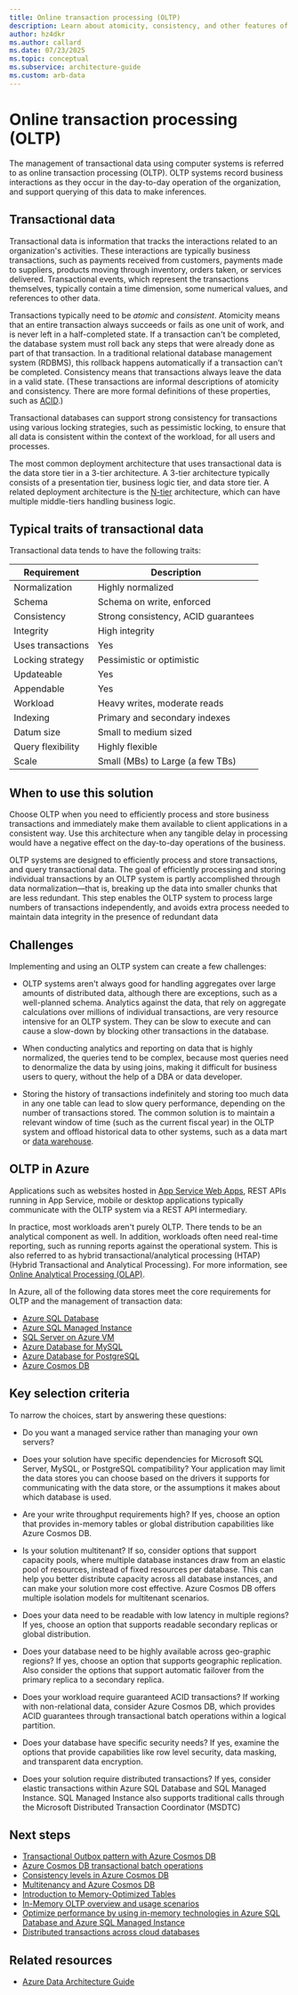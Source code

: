 ```yaml
---
title: Online transaction processing (OLTP)
description: Learn about atomicity, consistency, and other features of online transaction processing (OLTP), which manages transactional data while supporting querying.
author: hz4dkr
ms.author: callard
ms.date: 07/23/2025
ms.topic: conceptual
ms.subservice: architecture-guide
ms.custom: arb-data
---
```


# Online transaction processing (OLTP)

The management of transactional data using computer systems is referred to as online transaction processing (OLTP). OLTP systems record business interactions as they occur in the day-to-day operation of the organization, and support querying of this data to make inferences.

## Transactional data

Transactional data is information that tracks the interactions related to an organization's activities. These interactions are typically business transactions, such as payments received from customers, payments made to suppliers, products moving through inventory, orders taken, or services delivered. Transactional events, which represent the transactions themselves, typically contain a time dimension, some numerical values, and references to other data.

Transactions typically need to be *atomic* and *consistent*. Atomicity means that an entire transaction always succeeds or fails as one unit of work, and is never left in a half-completed state. If a transaction can't be completed, the database system must roll back any steps that were already done as part of that transaction. In a traditional relational database management system (RDBMS), this rollback happens automatically if a transaction can't be completed. Consistency means that transactions always leave the data in a valid state. (These transactions are informal descriptions of atomicity and consistency. There are more formal definitions of these properties, such as [ACID](https://en.wikipedia.org/wiki/ACID).)

Transactional databases can support strong consistency for transactions using various locking strategies, such as pessimistic locking, to ensure that all data is consistent within the context of the workload, for all users and processes.

The most common deployment architecture that uses transactional data is the data store tier in a 3-tier architecture. A 3-tier architecture typically consists of a presentation tier, business logic tier, and data store tier. A related deployment architecture is the [N-tier](../../guide/architecture-styles/n-tier.yml) architecture, which can have multiple middle-tiers handling business logic.

## Typical traits of transactional data

Transactional data tends to have the following traits:

| Requirement | Description |
| --- | --- |
| Normalization | Highly normalized |
| Schema | Schema on write, enforced|
| Consistency | Strong consistency, ACID guarantees |
| Integrity | High integrity |
| Uses transactions | Yes |
| Locking strategy | Pessimistic or optimistic|
| Updateable | Yes |
| Appendable | Yes |
| Workload | Heavy writes, moderate reads |
| Indexing | Primary and secondary indexes |
| Datum size | Small to medium sized |
| Query flexibility | Highly flexible |
| Scale | Small (MBs) to Large (a few TBs) |

## When to use this solution

Choose OLTP when you need to efficiently process and store business transactions and immediately make them available to client applications in a consistent way. Use this architecture when any tangible delay in processing would have a negative effect on the day-to-day operations of the business.

OLTP systems are designed to efficiently process and store transactions, and query transactional data. The goal of efficiently processing and storing individual transactions by an OLTP system is partly accomplished through data normalization&mdash;that is, breaking up the data into smaller chunks that are less redundant. This step enables the OLTP system to process large numbers of transactions independently, and avoids extra process needed to maintain data integrity in the presence of redundant data

## Challenges

Implementing and using an OLTP system can create a few challenges:

- OLTP systems aren't always good for handling aggregates over large amounts of distributed data, although there are exceptions, such as a well-planned schema. Analytics against the data, that rely on aggregate calculations over millions of individual transactions, are very resource intensive for an OLTP system. They can be slow to execute and can cause a slow-down by blocking other transactions in the database.

- When conducting analytics and reporting on data that is highly normalized, the queries tend to be complex, because most queries need to denormalize the data by using joins, making it difficult for business users to query, without the help of a DBA or data developer.

- Storing the history of transactions indefinitely and storing too much data in any one table can lead to slow query performance, depending on the number of transactions stored. The common solution is to maintain a relevant window of time (such as the current fiscal year) in the OLTP system and offload historical data to other systems, such as a data mart or [data warehouse](./data-warehousing.yml).

## OLTP in Azure

Applications such as websites hosted in [App Service Web Apps](/azure/app-service/app-service-web-overview), REST APIs running in App Service, mobile or desktop applications typically communicate with the OLTP system via a REST API intermediary.

In practice, most workloads aren't purely OLTP. There tends to be an analytical component as well. In addition, workloads often need real-time reporting, such as running reports against the operational system. This is also referred to as hybrid transactional/analytical processing (HTAP) (Hybrid Transactional and Analytical Processing). For more information, see [Online Analytical Processing (OLAP)](./online-analytical-processing.md).

In Azure, all of the following data stores meet the core requirements for OLTP and the management of transaction data:

- [Azure SQL Database](/azure/sql-database/)
- [Azure SQL Managed Instance](/azure/azure-sql/managed-instance/)
- [SQL Server on Azure VM](/azure/virtual-machines/windows/sql/virtual-machines-windows-sql-server-iaas-overview)
- [Azure Database for MySQL](/azure/mysql/)
- [Azure Database for PostgreSQL](/azure/postgresql/)
- [Azure Cosmos DB](/azure/cosmos-db/)

## Key selection criteria

To narrow the choices, start by answering these questions:

- Do you want a managed service rather than managing your own servers?

- Does your solution have specific dependencies for Microsoft SQL Server, MySQL, or PostgreSQL compatibility? Your application may limit the data stores you can choose based on the drivers it supports for communicating with the data store, or the assumptions it makes about which database is used.

- Are your write throughput requirements high? If yes, choose an option that provides in-memory tables or global distribution capabilities like Azure Cosmos DB.

- Is your solution multitenant? If so, consider options that support capacity pools, where multiple database instances draw from an elastic pool of resources, instead of fixed resources per database. This can help you better distribute capacity across all database instances, and can make your solution more cost effective. Azure Cosmos DB offers multiple isolation models for multitenant scenarios.

- Does your data need to be readable with low latency in multiple regions? If yes, choose an option that supports readable secondary replicas or global distribution.

- Does your database need to be highly available across geo-graphic regions? If yes, choose an option that supports geographic replication. Also consider the options that support automatic failover from the primary replica to a secondary replica.

- Does your workload require guaranteed ACID transactions? If working with non-relational data, consider Azure Cosmos DB, which provides ACID guarantees through transactional batch operations within a logical partition.

- Does your database have specific security needs? If yes, examine the options that provide capabilities like row level security, data masking, and transparent data encryption.

- Does your solution require distributed transactions? If yes, consider elastic transactions within Azure SQL Database and SQL Managed Instance. SQL Managed Instance also supports traditional calls through the Microsoft Distributed Transaction Coordinator (MSDTC)

## Next steps

- [Transactional Outbox pattern with Azure Cosmos DB](../../databases/guide/transactional-outbox-cosmos.yml)
- [Azure Cosmos DB transactional batch operations](/azure/cosmos-db/transactional-batch)
- [Consistency levels in Azure Cosmos DB](/azure/cosmos-db/consistency-levels)
- [Multitenancy and Azure Cosmos DB](../../guide/multitenant/service/cosmos-db.md)
- [Introduction to Memory-Optimized Tables](/sql/relational-databases/in-memory-oltp/introduction-to-memory-optimized-tables)
- [In-Memory OLTP overview and usage scenarios](/sql/relational-databases/in-memory-oltp/overview-and-usage-scenarios)
- [Optimize performance by using in-memory technologies in Azure SQL Database and Azure SQL Managed Instance](/azure/azure-sql/in-memory-oltp-overview)
- [Distributed transactions across cloud databases](/azure/azure-sql/database/elastic-transactions-overview)

## Related resources

- [Azure Data Architecture Guide](../index.md)
